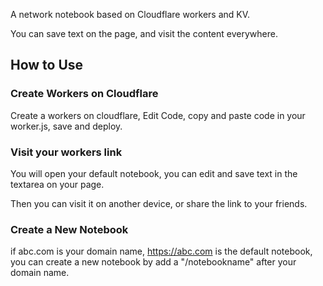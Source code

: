 A network notebook based on Cloudflare workers and KV.

You can save text on the page, and visit the content everywhere.

## How to Use

### Create Workers on Cloudflare

Create a workers on cloudflare, Edit Code, copy and paste code in your worker.js, save and deploy.

### Visit your workers link
You will open your default notebook, you can edit and save text in the textarea on your page. 

Then you can visit it on another device, or share the link to your friends.

### Create a New Notebook
if abc.com is your domain name, https://abc.com is the default notebook, you can create a new notebook by add a "/notebookname" after your domain name.
